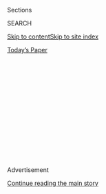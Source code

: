 <div id="app">

<div>

<div>

<div>

<div class="NYTAppHideMasthead css-1q2w90k e1suatyy0">

<div class="section css-ui9rw0 e1suatyy2">

<div class="css-eph4ug er09x8g0">

<div class="css-6n7j50">

</div>

<span class="css-1dv1kvn">Sections</span>

<div class="css-10488qs">

<span class="css-1dv1kvn">SEARCH</span>

</div>

[Skip to content](#site-content)[Skip to site
index](#site-index)

</div>

<div class="css-10698na e1huz5gh0">

</div>

</div>

<div id="masthead-bar-one" class="section hasLinks css-15hmgas e1csuq9d3">

<div class="css-uqyvli e1csuq9d0">

</div>

<div class="css-1uqjmks e1csuq9d1">

</div>

<div class="css-9e9ivx">

[](https://myaccount.nytimes.com/auth/login?response_type=cookie&client_id=vi)

</div>

<div class="css-1bvtpon e1csuq9d2">

[Today’s
Paper](https://www.nytimes.com/section/todayspaper)

</div>

</div>

</div>

</div>

<div data-aria-hidden="false">

<div id="site-content" data-role="main">

<div>

<div class="css-1aor85t" style="opacity:0.000000001;z-index:-1;visibility:hidden">

<div class="css-1hqnpie">

<div class="css-epjblv">

<span class="css-17xtcya">[DealBook](/section/business/dealbook)</span><span class="css-x15j1o">|</span><span class="css-fwqvlz">TikTok’s
Parent Said to Weigh Selling a Majority Stake in the Video
App</span>

</div>

<div class="css-k008qs">

<div class="css-1iwv8en">

<span class="css-18z7m18"></span>

<div>

</div>

</div>

<span class="css-1n6z4y">https://nyti.ms/32Ol1py</span>

<div class="css-1705lsu">

<div class="css-4xjgmj">

<div class="css-4skfbu" data-role="toolbar" data-aria-label="Social Media Share buttons, Save button, and Comments Panel with current comment count" data-testid="share-tools">

  - 
  - 
  - 
  - 
    
    <div class="css-6n7j50">
    
    </div>

  - 

</div>

</div>

</div>

</div>

</div>

</div>

<div id="NYT_TOP_BANNER_REGION" class="css-13pd83m">

</div>

<div id="top-wrapper" class="css-1sy8kpn">

<div id="top-slug" class="css-l9onyx">

Advertisement

</div>

[Continue reading the main
story](#after-top)

<div class="ad top-wrapper" style="text-align:center;height:100%;display:block;min-height:250px">

<div id="top" class="place-ad" data-position="top" data-size-key="top">

</div>

</div>

<div id="after-top">

</div>

</div>

<div>

<div class="css-v5btjw etb61u70">

<div class="css-h03alg etb61u71">

DealBook Business and Policy

</div>

</div>

<div id="sponsor-wrapper" class="css-1hyfx7x">

<div id="sponsor-slug" class="css-19vbshk">

Supported by

</div>

[Continue reading the main
story](#after-sponsor)

<div id="sponsor" class="ad sponsor-wrapper" style="text-align:center;height:100%;display:block">

</div>

<div id="after-sponsor">

</div>

</div>

<div class="css-186x18t">

</div>

<div class="css-1vkm6nb ehdk2mb0">

# TikTok’s Parent Said to Weigh Selling a Majority Stake in the Video App

</div>

The move would reduce ownership by a Chinese company, ByteDance, amid
escalating tensions between the U.S. and China.

<div class="css-79elbk" data-testid="photoviewer-wrapper">

<div class="css-z3e15g" data-testid="photoviewer-wrapper-hidden">

</div>

<div class="css-1a48zt4 ehw59r15" data-testid="photoviewer-children">

![<span class="css-16f3y1r e13ogyst0" data-aria-hidden="true">The
Beijing headquarters of ByteDance. Talks about its ownership of TikTok
are at an early stage, people who were briefed on them
said.</span><span class="css-cnj6d5 e1z0qqy90" itemprop="copyrightHolder"><span class="css-1ly73wi e1tej78p0">Credit...</span><span><span>Greg
Baker/Agence France-Presse — Getty
Images</span></span></span>](https://static01.nyt.com/images/2020/07/23/business/23tiktok/merlin_174342381_805f1937-d01f-40f4-9c63-d04e50c81afb-articleLarge.jpg?quality=75&auto=webp&disable=upscale)

</div>

</div>

<div class="css-18e8msd">

<div class="css-pdw9fk epjyd6m0">

<div class="css-1txwxcy ey68jwv0" data-aria-hidden="true">

[![Michael J. de la
Merced](https://static01.nyt.com/images/2019/10/07/reader-center/author-michael-j-de-la-merced/author-michael-j-de-la-merced-thumbLarge.png
"Michael J. de la Merced")](https://www.nytimes.com/by/michael-j-de-la-merced)[![Erin
Griffith](https://static01.nyt.com/images/2019/06/18/reader-center/author-erin-griffith/author-erin-griffith-thumbLarge.png
"Erin Griffith")](https://www.nytimes.com/by/erin-griffith)

</div>

<div class="css-1baulvz">

By [<span class="css-1baulvz" itemprop="name">Michael J. de la
Merced</span>](https://www.nytimes.com/by/michael-j-de-la-merced) and
[<span class="css-1baulvz last-byline" itemprop="name">Erin
Griffith</span>](https://www.nytimes.com/by/erin-griffith)

</div>

</div>

  - July 23,
    2020

  - 
    
    <div class="css-4xjgmj">
    
    <div class="css-d8bdto" data-role="toolbar" data-aria-label="Social Media Share buttons, Save button, and Comments Panel with current comment count" data-testid="share-tools">
    
      - 
      - 
      - 
      - 
        
        <div class="css-6n7j50">
        
        </div>
    
      - 
    
    </div>
    
    </div>

</div>

</div>

<div class="section meteredContent css-1r7ky0e" name="articleBody" itemprop="articleBody">

<div class="css-1fanzo5 StoryBodyCompanionColumn">

<div class="css-53u6y8">

ByteDance, the parent company of TikTok, is weighing its ownership
options for the popular video app after the Trump administration
threatened to ban the app from the United States this month, according
to people briefed on the discussions.

One path that ByteDance, a privately held company in China, is
discussing with its biggest backers is a potential deal that would
essentially carve out the app, said the people, who were not authorized
to speak publicly. Under that plan, TikTok would receive new investments
from existing ByteDance investors — including the investment firms
Sequoia and General Atlantic — with the Chinese company retaining a
minority holding, these people said.

ByteDance has raised billions in funding and is valued at $100 billion,
according to the research firm PitchBook. Its other investors include
Tiger Global Management, KKR, NEA, SoftBank’s Vision Fund, GGV Capital
and Hony Capital.

The talks, which were reported earlier by [The
Information](https://www.theinformation.com/articles/bytedance-investors-discuss-tiktok-purchase),
are at a preliminary stage, these people cautioned, and no option has
been decided.

</div>

</div>

<div class="css-1fanzo5 StoryBodyCompanionColumn">

<div class="css-53u6y8">

A spokesman for TikTok declined to comment on the details of any deal
discussions. In recent weeks, “there have been numerous suggestions made
by external people not involved in the company’s internal discussions,”
the spokesman said.

It is unclear whether the Trump administration would consider such a
plan enough to defuse what it views as the national security risks of
ByteDance’s ownership.

For now, ByteDance faces pressure on multiple fronts in the United
States, caught in an [intensifying cold
war](https://www.nytimes.com/2020/07/22/world/asia/us-china-cold-war.html)
as Mr. Trump blames Beijing for the spread of the coronavirus, for
fights over control of the South China Sea and for reciprocal bans of
journalists in each country.

ByteDance now stands alongside Huawei, the telecommunications giant, as
a major target of the Trump administration’s campaign against Chinese
tech companies on national security grounds.

Last year, the federal panel that reviews transactions for national
security [began
examining](https://www.nytimes.com/2019/11/01/technology/tiktok-national-security-review.html)
ByteDance’s 2017 acquisition of Musical.ly, the American app that became
TikTok. Senator Marco Rubio, Republican of Florida, and other lawmakers
had expressed concerns over potential censorship within the app, as well
as any sharing of TikTok user data with the Chinese government.

</div>

</div>

<div class="css-1fanzo5 StoryBodyCompanionColumn">

<div class="css-53u6y8">

The panel could ultimately order ByteDance to divest Musical.ly’s
American assets, or at least change how it transfers and stores data
around the world.

In February, Senator Josh Hawley, Republican of Missouri, criticized
what he called a “pattern of secrecy” around ties between China and
TikTok and Apple. This month, Secretary of State Mike Pompeo said the
administration was considering [banning Chinese social media
apps](https://www.politico.com/news/2020/07/07/mike-pompeo-tiktok-ban-350384)
on national security grounds.

In response, TikTok announced that it would evaluate changes to its
corporate structure.

Criticism of TikTok’s Chinese ownership is a bipartisan issue: A
[defense spending
bill](https://thehill.com/policy/technology/508412-house-approved-defense-bill-would-ban-tiktok-from-government-devices)
approved by the Democratic-controlled House this week includes a
provision that would ban use of the video app on government devices.

This month, Amazon told its employees to delete TikTok from their
phones, citing security concerns, but [backtracked hours
later](https://www.nytimes.com/2020/07/10/technology/tiktok-amazon-security-risk.html).
Other companies, including Wells Fargo, went through with the bans.
Branches of the U.S. military have
[barred](https://www.nytimes.com/2020/01/04/us/tiktok-pentagon-military-ban.html)
personnel from using the app.

The United States is not the only country to express reservations about
TikTok. [India banned the
app](https://www.nytimes.com/2020/06/29/world/asia/tik-tok-banned-india-china.html)
and dozens of other Chinese services last month over national security
concerns.

ByteDance has rejected claims that it is a national security risk,
saying TikTok is run separately from its Chinese operations and pointing
out that the app is unavailable in China. In recent weeks, the app has
[enlisted a bevy of
lobbyists](https://www.nytimes.com/2020/07/15/technology/tiktok-washington-lobbyist.html)
to press its case in the halls of Congress, though its executives have
declined to testify before lawmakers.

ByteDance also hired Kevin Mayer, a respected American senior executive
at the Walt Disney Company, as TikTok’s chief executive this year. Peter
Navarro, a senior White House trade official, has since called Mr. Mayer
[an “American
puppet”](https://www.cnbc.com/2020/07/13/trump-advisor-navarro-calls-tiktok-ceo-kevin-mayer-an-american-puppet.html)
for ByteDance.

</div>

</div>

<div class="css-1fanzo5 StoryBodyCompanionColumn">

<div class="css-53u6y8">

Despite the concerns, TikTok has only grown, fueled by young people and
the boredom of those quarantined at home during the coronavirus
pandemic. The app has been
[downloaded](https://www.nytimes.com/2020/05/18/business/media/tiktok-ceo-kevin-mayer.html)
1.9 billion times — 172 million times in the United States — according
to SensorTower.

</div>

</div>

<div>

</div>

</div>

<div>

</div>

<div>

</div>

<div>

</div>

<div>

<div id="bottom-wrapper" class="css-1ede5it">

<div id="bottom-slug" class="css-l9onyx">

Advertisement

</div>

[Continue reading the main
story](#after-bottom)

<div id="bottom" class="ad bottom-wrapper" style="text-align:center;height:100%;display:block;min-height:90px">

</div>

<div id="after-bottom">

</div>

</div>

</div>

</div>

</div>

## Site Index

<div>

</div>

## Site Information Navigation

  - [© <span>2020</span> <span>The New York Times
    Company</span>](https://help.nytimes.com/hc/en-us/articles/115014792127-Copyright-notice)

<!-- end list -->

  - [NYTCo](https://www.nytco.com/)
  - [Contact
    Us](https://help.nytimes.com/hc/en-us/articles/115015385887-Contact-Us)
  - [Work with us](https://www.nytco.com/careers/)
  - [Advertise](https://nytmediakit.com/)
  - [T Brand Studio](http://www.tbrandstudio.com/)
  - [Your Ad
    Choices](https://www.nytimes.com/privacy/cookie-policy#how-do-i-manage-trackers)
  - [Privacy](https://www.nytimes.com/privacy)
  - [Terms of
    Service](https://help.nytimes.com/hc/en-us/articles/115014893428-Terms-of-service)
  - [Terms of
    Sale](https://help.nytimes.com/hc/en-us/articles/115014893968-Terms-of-sale)
  - [Site
    Map](https://spiderbites.nytimes.com)
  - [Help](https://help.nytimes.com/hc/en-us)
  - [Subscriptions](https://www.nytimes.com/subscription?campaignId=37WXW)

</div>

</div>

</div>

</div>
